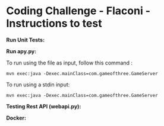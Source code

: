 # Coding Challenge - Flaconi  - Instructions to test


**Run Unit Tests:**

**Run apy.py:**

To run using the file as input, follow this command :
```
mvn exec:java -Dexec.mainClass=com.gameofthree.GameServer
```
To run using a stdin input:
```
mvn exec:java -Dexec.mainClass=com.gameofthree.GameServer
```

**Testing Rest API (webapi.py):**


**Docker:**

